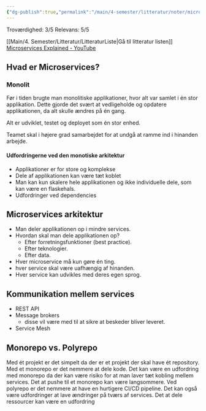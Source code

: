 ```yaml
---
{"dg-publish":true,"permalink":"/main/4-semester/litteratur/noter/microservices-explained/","title":"Literatur Liste","hide":true,"created":"2024-08-16T13:25:37.711+02:00"}
---
```


Troværdighed: 3/5
Relevans: 5/5

[[Main/4. Semester/Litteratur/LitteraturListe\|Gå til litteratur listen]]
[Microservices Explained - YouTube](https://www.youtube.com/watch?v=rv4LlmLmVWk)

## Hvad er Microservices?

### Monolit

Før i tiden brugte man monolitiske applikationer, hvor alt var samlet i én
stor applikation. Dette gjorde det svært at vedligeholde og opdatere
applikationen, da alt skulle ændres på én gang.

Alt er udviklet, testet og deployet som én stor enhed.

Teamet skal i højere grad samarbejdet for at undgå at ramme ind i hinanden
arbejde.

#### Udfordringerne ved den monotiske arkitektur

- Applikationer er for store og komplekse
- Dele af applikationen kan være tæt koblet
- Man kan kun skalere hele applikationen og ikke individuelle dele, som
  kan være en flaskehals.
- Udfordringer ved dependencies

## Microservices arkitektur

- Man deler applikationen op i mindre services.
- Hvordan skal man dele applikationen op?
  - Efter forretningsfunktioner (best practice).
  - Efter teknologier.
  - Efter data.
- Hver microservice må kun gøre én ting.
- hver service skal være uafhængig af hinanden.
- Hver service kan udvikles med deres egen sprog.

## Kommunikation mellem services

- REST API
- Message brokers
  - disse vil være med til at sikre at beskeder bliver leveret.
- Service Mesh

## Monorepo vs. Polyrepo

Med ét projekt er det simpelt da der er et projekt der skal have ét repository.
Med et monorepo er det nemmere at dele kode.
Det kan være en udfordring med monorepo da der kan være risiko for at man laver
tæt kobling mellem services.
Det at pushe til et monorepo kan være langsommere.
Ved polyrepo er det nemmere at have en hurtigere CI/CD pipeline.
Det kan også være udfordringer at lave ændringer på tværs af services.
Det at dele ressourcer kan være en udfordring
